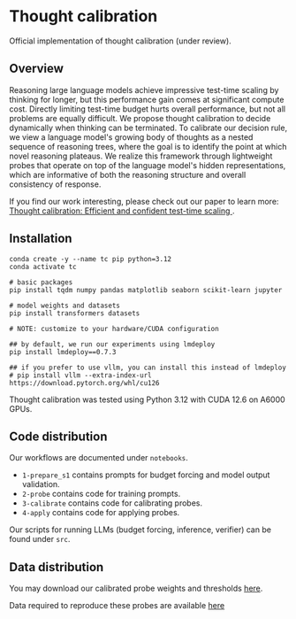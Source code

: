 # Thought calibration

Official implementation of thought calibration (under review).

## Overview

Reasoning large language models achieve impressive test-time scaling by thinking
for longer, but this performance gain comes at significant compute cost.
Directly limiting test-time budget hurts overall performance, but not all
problems are equally difficult. We propose thought calibration to decide
dynamically when thinking can be terminated. To calibrate our decision rule,
we view a language model's growing body of thoughts as a nested sequence of
reasoning trees, where the goal is to identify the point at which novel
reasoning plateaus. We realize this framework through lightweight probes
that operate on top of the language model's hidden representations, which
are informative of both the reasoning structure and overall consistency of
response.

If you find our work interesting, please check out our paper to learn more:
[Thought calibration: Efficient and confident test-time scaling
](https://arxiv.org/abs/2505.18404).

## Installation

```
conda create -y --name tc pip python=3.12
conda activate tc

# basic packages
pip install tqdm numpy pandas matplotlib seaborn scikit-learn jupyter

# model weights and datasets
pip install transformers datasets

# NOTE: customize to your hardware/CUDA configuration

## by default, we run our experiments using lmdeploy
pip install lmdeploy==0.7.3

## if you prefer to use vllm, you can install this instead of lmdeploy
# pip install vllm --extra-index-url https://download.pytorch.org/whl/cu126
```

Thought calibration was tested using Python 3.12 with CUDA 12.6 on A6000 GPUs.

## Code distribution

Our workflows are documented under `notebooks`.

- `1-prepare_s1` contains prompts for budget forcing and model output
  validation.
- `2-probe` contains code for training prompts.
- `3-calibrate` contains code for calibrating probes.
- `4-apply` contains code for applying probes.

Our scripts for running LLMs (budget forcing, inference, verifier) can be found under `src`.

## Data distribution

You may download our calibrated probe weights and thresholds
[here](https://figshare.com/articles/dataset/s1K_calibrated_probes/29242328).

Data required to reproduce these probes are available
[here](https://figshare.com/articles/dataset/s1K_step_embeddings/29230682)

